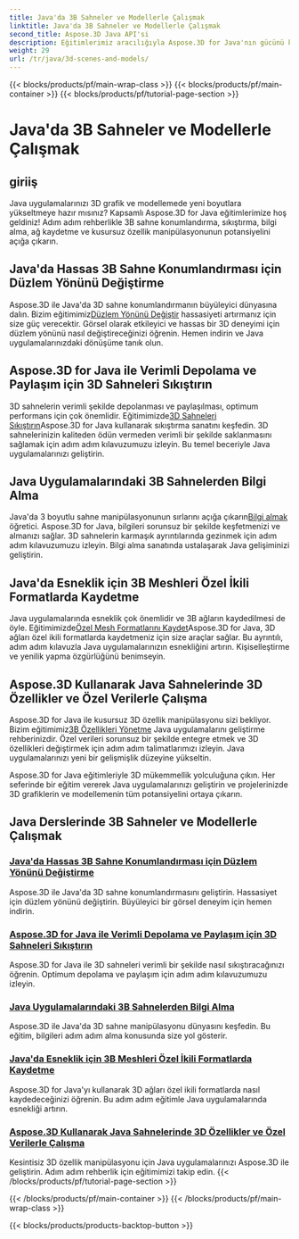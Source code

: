 ```yaml
---
title: Java'da 3B Sahneler ve Modellerle Çalışmak
linktitle: Java'da 3B Sahneler ve Modellerle Çalışmak
second_title: Aspose.3D Java API'si
description: Eğitimlerimiz aracılığıyla Aspose.3D for Java'nın gücünü keşfedin. Java uygulamalarınızda hassasiyeti, depolama verimliliğini ve 3B sahnelerin işlenmesini geliştirin.
weight: 29
url: /tr/java/3d-scenes-and-models/
---
```


{{< blocks/products/pf/main-wrap-class >}}
{{< blocks/products/pf/main-container >}}
{{< blocks/products/pf/tutorial-page-section >}}

# Java'da 3B Sahneler ve Modellerle Çalışmak

## giriiş

Java uygulamalarınızı 3D grafik ve modellemede yeni boyutlara yükseltmeye hazır mısınız? Kapsamlı Aspose.3D for Java eğitimlerimize hoş geldiniz! Adım adım rehberlikle 3B sahne konumlandırma, sıkıştırma, bilgi alma, ağ kaydetme ve kusursuz özellik manipülasyonunun potansiyelini açığa çıkarın.

## Java'da Hassas 3B Sahne Konumlandırması için Düzlem Yönünü Değiştirme

 Aspose.3D ile Java'da 3D sahne konumlandırmanın büyüleyici dünyasına dalın. Bizim eğitimimiz[Düzlem Yönünü Değiştir](./change-plane-orientation/) hassasiyeti artırmanız için size güç verecektir. Görsel olarak etkileyici ve hassas bir 3D deneyimi için düzlem yönünü nasıl değiştireceğinizi öğrenin. Hemen indirin ve Java uygulamalarınızdaki dönüşüme tanık olun.

## Aspose.3D for Java ile Verimli Depolama ve Paylaşım için 3D Sahneleri Sıkıştırın

 3D sahnelerin verimli şekilde depolanması ve paylaşılması, optimum performans için çok önemlidir. Eğitimimizde[3D Sahneleri Sıkıştırın](./compress-3d-scenes/)Aspose.3D for Java kullanarak sıkıştırma sanatını keşfedin. 3D sahnelerinizin kaliteden ödün vermeden verimli bir şekilde saklanmasını sağlamak için adım adım kılavuzumuzu izleyin. Bu temel beceriyle Java uygulamalarınızı geliştirin.

## Java Uygulamalarındaki 3B Sahnelerden Bilgi Alma

 Java'da 3 boyutlu sahne manipülasyonunun sırlarını açığa çıkarın[Bilgi almak](./get-scene-information/) öğretici. Aspose.3D for Java, bilgileri sorunsuz bir şekilde keşfetmenizi ve almanızı sağlar. 3D sahnelerin karmaşık ayrıntılarında gezinmek için adım adım kılavuzumuzu izleyin. Bilgi alma sanatında ustalaşarak Java gelişiminizi geliştirin.

## Java'da Esneklik için 3B Meshleri Özel İkili Formatlarda Kaydetme

 Java uygulamalarında esneklik çok önemlidir ve 3B ağların kaydedilmesi de öyle. Eğitimimizde[Özel Mesh Formatlarını Kaydet](./save-custom-mesh-formats/)Aspose.3D for Java, 3D ağları özel ikili formatlarda kaydetmeniz için size araçlar sağlar. Bu ayrıntılı, adım adım kılavuzla Java uygulamalarınızın esnekliğini artırın. Kişiselleştirme ve yenilik yapma özgürlüğünü benimseyin.

## Aspose.3D Kullanarak Java Sahnelerinde 3D Özellikler ve Özel Verilerle Çalışma

 Aspose.3D for Java ile kusursuz 3D özellik manipülasyonu sizi bekliyor. Bizim eğitimimiz[3B Özellikleri Yönetme](./managing-3d-properties-scenes/) Java uygulamalarını geliştirme rehberinizdir. Özel verileri sorunsuz bir şekilde entegre etmek ve 3D özellikleri değiştirmek için adım adım talimatlarımızı izleyin. Java uygulamalarınızı yeni bir gelişmişlik düzeyine yükseltin.

Aspose.3D for Java eğitimleriyle 3D mükemmellik yolculuğuna çıkın. Her seferinde bir eğitim vererek Java uygulamalarınızı geliştirin ve projelerinizde 3D grafiklerin ve modellemenin tüm potansiyelini ortaya çıkarın.
## Java Derslerinde 3B Sahneler ve Modellerle Çalışmak
### [Java'da Hassas 3B Sahne Konumlandırması için Düzlem Yönünü Değiştirme](./change-plane-orientation/)
Aspose.3D ile Java'da 3D sahne konumlandırmasını geliştirin. Hassasiyet için düzlem yönünü değiştirin. Büyüleyici bir görsel deneyim için hemen indirin.
### [Aspose.3D for Java ile Verimli Depolama ve Paylaşım için 3D Sahneleri Sıkıştırın](./compress-3d-scenes/)
Aspose.3D for Java ile 3D sahneleri verimli bir şekilde nasıl sıkıştıracağınızı öğrenin. Optimum depolama ve paylaşım için adım adım kılavuzumuzu izleyin.
### [Java Uygulamalarındaki 3B Sahnelerden Bilgi Alma](./get-scene-information/)
Aspose.3D ile Java'da 3D sahne manipülasyonu dünyasını keşfedin. Bu eğitim, bilgileri adım adım alma konusunda size yol gösterir.
### [Java'da Esneklik için 3B Meshleri Özel İkili Formatlarda Kaydetme](./save-custom-mesh-formats/)
Aspose.3D for Java'yı kullanarak 3D ağları özel ikili formatlarda nasıl kaydedeceğinizi öğrenin. Bu adım adım eğitimle Java uygulamalarında esnekliği artırın.
### [Aspose.3D Kullanarak Java Sahnelerinde 3D Özellikler ve Özel Verilerle Çalışma](./managing-3d-properties-scenes/)
Kesintisiz 3D özellik manipülasyonu için Java uygulamalarınızı Aspose.3D ile geliştirin. Adım adım rehberlik için eğitimimizi takip edin.
{{< /blocks/products/pf/tutorial-page-section >}}

{{< /blocks/products/pf/main-container >}}
{{< /blocks/products/pf/main-wrap-class >}}

{{< blocks/products/products-backtop-button >}}
